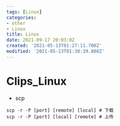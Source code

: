 ```yaml
---
tags: [Linux]
categories: 
- other
- Linux
title: Linux
date: 2021-09-17 20:03:02
created: '2021-05-13T01:27:11.700Z'
modified: '2021-05-13T01:30:39.808Z'
---
```


# Clips_Linux
- scp
```
scp -r -P [port] [remote] [local] # 下载
scp -r -P [port] [local] [remote] # 上传
```
